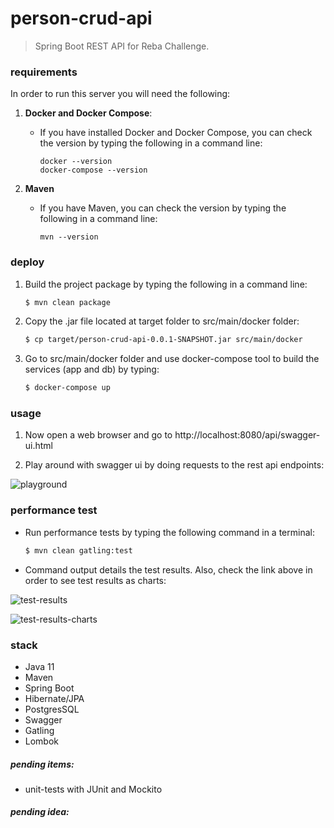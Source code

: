 # person-crud-api

> Spring Boot REST API for Reba Challenge. 

### requirements
In order to run this server you will need the following:

1. __Docker and Docker Compose__:
  
    * If you have installed Docker and Docker Compose, you can check the version by typing the following in a command line:
    
        ```
        docker --version
        docker-compose --version
        ```
2. __Maven__
    * If you have Maven, you can check the version by typing the following in a command line:
        ```
        mvn --version
        ```

### deploy

1. Build the project package by typing the following in a command line:
    ```bash
    $ mvn clean package
    ```

2. Copy the .jar file located at target folder to src/main/docker folder:

    ```bash
    $ cp target/person-crud-api-0.0.1-SNAPSHOT.jar src/main/docker
    ```
    
2. Go to src/main/docker folder and use docker-compose tool to build the services (app and db) by typing:

    ```bash
    $ docker-compose up
    ```

### usage

1. Now open a web browser and go to http://localhost:8080/api/swagger-ui.html

2. Play around with swagger ui by doing requests to the rest api endpoints:

![playground](https://i.imgur.com/8zyMGMy.png)

### performance test

* Run performance tests by typing the following command in a terminal:
     ```bash
     $ mvn clean gatling:test
     ```

* Command output details the test results. Also, check the link above in order to see test results as charts:

![test-results](https://i.imgur.com/NBYj6rI.png)

![test-results-charts](https://i.imgur.com/AqYf6mH.png)

### stack
* Java 11
* Maven
* Spring Boot
* Hibernate/JPA
* PostgresSQL
* Swagger
* Gatling
* Lombok

##### pending items:
* unit-tests with JUnit and Mockito

##### pending idea:
